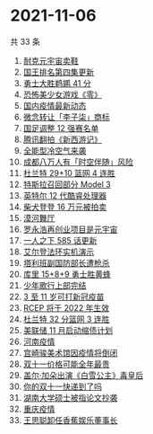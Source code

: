 # 2021-11-06

共 33 条

<!-- BEGIN -->
<!-- 最后更新时间 Sat Nov 06 2021 14:15:30 GMT+0800 (China Standard Time) -->

1. [耐克元宇宙卖鞋](https://www.zhihu.com/search?q=元宇宙)
1. [国王排名第四集更新](https://www.zhihu.com/search?q=国王排名)
1. [勇士大胜鹈鹕 41 分](https://www.zhihu.com/search?q=勇士)
1. [恐怖美少女游戏《零》](https://www.zhihu.com/search?q=零濡鸦之巫女)
1. [国内疫情最新动态](https://www.zhihu.com/search?q=疫情)
1. [微念转让「李子柒」商标](https://www.zhihu.com/search?q=李子柒)
1. [国足调整 12 强赛名单](https://www.zhihu.com/search?q=国足)
1. [腾讯翻拍《新西游记》](https://www.zhihu.com/search?q=新西游记)
1. [全能型冷空气来袭](https://www.zhihu.com/search?q=冷空气)
1. [成都八万人有「时空伴随」风险](https://www.zhihu.com/search?q=时空伴随)
1. [杜兰特 29+10 篮网 4 连胜](https://www.zhihu.com/search?q=篮网)
1. [特斯拉召回部分 Model 3](https://www.zhihu.com/search?q=特斯拉)
1. [英特尔 12 代酷睿处理器](https://www.zhihu.com/search?q=12代酷睿)
1. [柴犬登登 16 万元被拍卖](https://www.zhihu.com/search?q=柴犬登登)
1. [漠河舞厅](https://www.zhihu.com/search?q=漠河舞厅)
1. [罗永浩再创业项目是元宇宙](https://www.zhihu.com/search?q=罗永浩)
1. [一人之下 585 话更新](https://www.zhihu.com/search?q=一人之下)
1. [艾尔登法环实机演示](https://www.zhihu.com/search?q=艾尔登法环)
1. [塔利班副国防部长遭枪杀](https://www.zhihu.com/search?q=塔利班)
1. [库里 15+8+9 勇士胜黄蜂](https://www.zhihu.com/search?q=勇士)
1. [少年歌行上部完结](https://www.zhihu.com/search?q=少年歌行)
1. [3 至 11 岁可打新冠疫苗](https://www.zhihu.com/search?q=新冠疫苗)
1. [RCEP 将于 2022 年生效](https://www.zhihu.com/search?q=rcep)
1. [杜兰特 32 分篮网 3 连胜](https://www.zhihu.com/search?q=杜兰特)
1. [美联储 11 月启动缩债计划](https://www.zhihu.com/search?q=美联储)
1. [河南疫情](https://www.zhihu.com/search?q=河南疫情)
1. [宫崎骏美术馆因疫情将倒闭](https://www.zhihu.com/search?q=宫崎骏美术馆)
1. [双十一价格可能全年最贵](https://www.zhihu.com/search?q=双十一价格)
1. [盖尔·加朵出演《白雪公主》毒皇后](https://www.zhihu.com/search?q=白雪公主)
1. [你的双十一快递到了吗](https://www.zhihu.com/search?q=双十一快递)
1. [湖南大学硕士被指论文抄袭](https://www.zhihu.com/search?q=论文抄袭)
1. [重庆疫情](https://www.zhihu.com/search?q=重庆疫情)
1. [王思聪卸任香蕉娱乐董事长](https://www.zhihu.com/search?q=王思聪)

<!-- END -->

